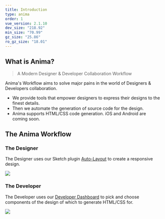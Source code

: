 ```yaml
---
title: Introduction
type: anima
order: 1
vue_version: 2.1.10
dev_size: "218.92"
min_size: "70.99"
gz_size: "25.86"
ro_gz_size: "18.01"
---
```


## What is Anima?

> A Modern Designer & Developer Collaboration Workflow

Anima's Workflow aims to solve major pains in the world of Designers & Developers collaboration.

- We provide tools that empower designers to express their designs to the finest details. 
- Then we automate the generation of source code for the design.
- Anima supports HTML/CSS code generation. iOS and Android are coming soon.

## The Anima Workflow

### The Designer

The Designer uses our Sketch plugin [Auto-Layout](/docs/v1/guide/) to create a responsive design.

![](/docs/images/dev-dash-stripe2.png)

### The Developer

The Developer uses our [Developer Dashboard](https://beta.animaapp.com/developer/dashboard/c/VR8gQhmSPmpuKM) to pick and choose components of the design of which to generate HTML/CSS for.

![](/docs/images/dev-dash-stripe1.png)